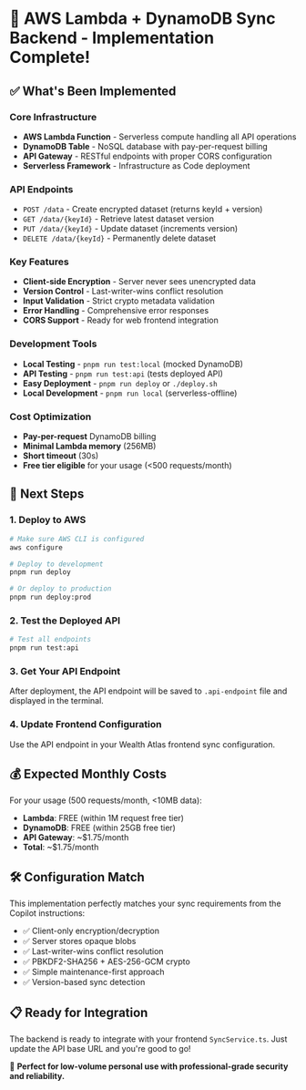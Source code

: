 # 🎉 AWS Lambda + DynamoDB Sync Backend - Implementation Complete!

## ✅ What's Been Implemented

### Core Infrastructure
- **AWS Lambda Function** - Serverless compute handling all API operations
- **DynamoDB Table** - NoSQL database with pay-per-request billing
- **API Gateway** - RESTful endpoints with proper CORS configuration
- **Serverless Framework** - Infrastructure as Code deployment

### API Endpoints
- `POST /data` - Create encrypted dataset (returns keyId + version)
- `GET /data/{keyId}` - Retrieve latest dataset version
- `PUT /data/{keyId}` - Update dataset (increments version)
- `DELETE /data/{keyId}` - Permanently delete dataset

### Key Features
- **Client-side Encryption** - Server never sees unencrypted data
- **Version Control** - Last-writer-wins conflict resolution
- **Input Validation** - Strict crypto metadata validation
- **Error Handling** - Comprehensive error responses
- **CORS Support** - Ready for web frontend integration

### Development Tools
- **Local Testing** - `pnpm run test:local` (mocked DynamoDB)
- **API Testing** - `pnpm run test:api` (tests deployed API)
- **Easy Deployment** - `pnpm run deploy` or `./deploy.sh`
- **Local Development** - `pnpm run local` (serverless-offline)

### Cost Optimization
- **Pay-per-request** DynamoDB billing
- **Minimal Lambda memory** (256MB)
- **Short timeout** (30s)
- **Free tier eligible** for your usage (<500 requests/month)

## 🚀 Next Steps

### 1. Deploy to AWS
```bash
# Make sure AWS CLI is configured
aws configure

# Deploy to development
pnpm run deploy

# Or deploy to production  
pnpm run deploy:prod
```

### 2. Test the Deployed API
```bash
# Test all endpoints
pnpm run test:api
```

### 3. Get Your API Endpoint
After deployment, the API endpoint will be saved to `.api-endpoint` file and displayed in the terminal.

### 4. Update Frontend Configuration
Use the API endpoint in your Wealth Atlas frontend sync configuration.

## 💰 Expected Monthly Costs

For your usage (500 requests/month, <10MB data):
- **Lambda**: FREE (within 1M request free tier)
- **DynamoDB**: FREE (within 25GB free tier) 
- **API Gateway**: ~$1.75/month
- **Total**: ~$1.75/month

## 🛠️ Configuration Match

This implementation perfectly matches your sync requirements from the Copilot instructions:
- ✅ Client-only encryption/decryption
- ✅ Server stores opaque blobs
- ✅ Last-writer-wins conflict resolution
- ✅ PBKDF2-SHA256 + AES-256-GCM crypto
- ✅ Simple maintenance-first approach
- ✅ Version-based sync detection

## 📋 Ready for Integration

The backend is ready to integrate with your frontend `SyncService.ts`. Just update the API base URL and you're good to go!

🎯 **Perfect for low-volume personal use with professional-grade security and reliability.**
